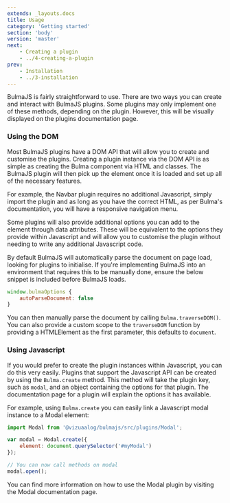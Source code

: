 ```yaml
---
extends: _layouts.docs
title: Usage
category: 'Getting started'
section: 'body'
version: 'master'
next:
    - Creating a plugin
    - ../4-creating-a-plugin
prev:
    - Installation
    - ../3-installation
---
```


BulmaJS is fairly straightforward to use. There are two ways you can create and interact with BulmaJS plugins. Some plugins may only implement one of these methods, depending on the plugin. However, this will be visually displayed on the plugins documentation page.

### Using the DOM
Most BulmaJS plugins have a DOM API that will allow you to create and customise the plugins. Creating a plugin instance via the DOM API is as simple as creating the Bulma component via HTML and classes. The BulmaJS plugin will then pick up the element once it is loaded and set up all of the necessary features.

For example, the Navbar plugin requires no additional Javascript, simply import the plugin and as long as you have the correct HTML, as per Bulma's documentation, you will have a responsive navigation menu.

Some plugins will also provide additional options you can add to the element through data attributes. These will be equivalent to the options they provide within Javascript and will allow you to customise the plugin without needing to write any additional Javascript code.


By default BulmaJS will automatically parse the document on page load, looking for plugins to initialise. If you're implementing BulmaJS into an environment that requires this to be manually done, ensure the below snippet is included before BulmaJS loads.

```javascript
window.bulmaOptions {
    autoParseDocument: false
}
```

You can then manually parse the document by calling `Bulma.traverseDOM()`. You can also provide a custom scope to the `traverseDOM` function by providing a HTMLElement as the first parameter, this defaults to `document`.

### Using Javascript
If you would prefer to create the plugin instances within Javascript, you can do this very easily. Plugins that support the Javascript API can be created by using the `Bulma.create` method. This method will take the plugin key, such as `modal`, and an object containing the options for that plugin. The documentation page for a plugin will explain the options it has available.

For example, using `Bulma.create` you can easily link a Javascript modal instance to a Modal element:

```javascript
import Modal from '@vizuaalog/bulmajs/src/plugins/Modal';

var modal = Modal.create({
    element: document.querySelector('#myModal')
});

// You can now call methods on modal
modal.open();
```

You can find more information on how to use the Modal plugin by visiting the Modal documentation page.